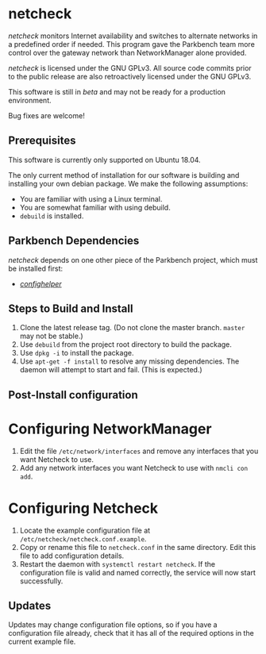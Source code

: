 # netcheck

_netcheck_ monitors Internet availability and switches to alternate networks in a predefined
order if needed. This program gave the Parkbench team more control over the gateway network
than NetworkManager alone provided.

_netcheck_ is licensed under the GNU GPLv3. All source code commits prior to the public
release are also retroactively licensed under the GNU GPLv3.

This software is still in _beta_ and may not be ready for a production environment.

Bug fixes are welcome!

## Prerequisites

This software is currently only supported on Ubuntu 18.04.

The only current method of installation for our software is building and installing your own
debian package. We make the following assumptions:

*    You are familiar with using a Linux terminal.
*    You are somewhat familiar with using debuild.
*    `debuild` is installed.

## Parkbench Dependencies

_netcheck_ depends on one other piece of the Parkbench project, which must be installed
first:

* [_confighelper_](https://github.com/park-bench/confighelper)

## Steps to Build and Install

1. Clone the latest release tag. (Do not clone the master branch. `master` may not be
   stable.)
2. Use `debuild` from the project root directory to build the package.
3. Use `dpkg -i` to install the package.
4. Use `apt-get -f install` to resolve any missing dependencies. The daemon will attempt to
   start and fail. (This is expected.)

## Post-Install configuration

# Configuring NetworkManager
1. Edit the file `/etc/network/interfaces` and remove any interfaces that you want Netcheck
   to use.
2. Add any network interfaces you want Netcheck to use with `nmcli con add`.

# Configuring Netcheck
1. Locate the example configuration file at `/etc/netcheck/netcheck.conf.example`.
2. Copy or rename this file to `netcheck.conf` in the same directory. Edit this file to add
   configuration details.
3. Restart the daemon with `systemctl restart netcheck`. If the configuration file is valid
   and named correctly, the service will now start successfully.

## Updates

Updates may change configuration file options, so if you have a configuration file already,
check that it has all of the required options in the current example file.
